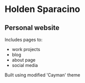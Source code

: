 # Holden Sparacino

## Personal website

Includes pages to:

* work projects
* blog
* about page
* social media

Built using modified 'Cayman' theme

